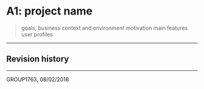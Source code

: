 # A1: project name

> goals, business context and environment
> motivation
> main features
> user profiles

***

## Revision history

***

GROUP1763, 08/02/2018
